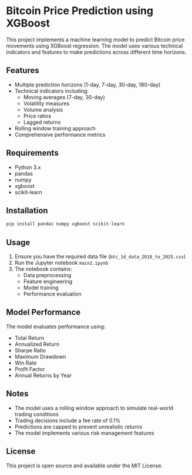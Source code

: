 # Bitcoin Price Prediction using XGBoost

This project implements a machine learning model to predict Bitcoin price movements using XGBoost regression. The model uses various technical indicators and features to make predictions across different time horizons.

## Features

- Multiple prediction horizons (1-day, 7-day, 30-day, 180-day)
- Technical indicators including:
  - Moving averages (7-day, 30-day)
  - Volatility measures
  - Volume analysis
  - Price ratios
  - Lagged returns
- Rolling window training approach
- Comprehensive performance metrics

## Requirements

- Python 3.x
- pandas
- numpy
- xgboost
- scikit-learn

## Installation

```bash
pip install pandas numpy xgboost scikit-learn
```

## Usage

1. Ensure you have the required data file (`btc_1d_data_2018_to_2025.csv`)
2. Run the Jupyter notebook `main2.ipynb`
3. The notebook contains:
   - Data preprocessing
   - Feature engineering
   - Model training
   - Performance evaluation

## Model Performance

The model evaluates performance using:
- Total Return
- Annualized Return
- Sharpe Ratio
- Maximum Drawdown
- Win Rate
- Profit Factor
- Annual Returns by Year

## Notes

- The model uses a rolling window approach to simulate real-world trading conditions
- Trading decisions include a fee rate of 0.1%
- Predictions are capped to prevent unrealistic returns
- The model implements various risk management features

## License

This project is open source and available under the MIT License. 